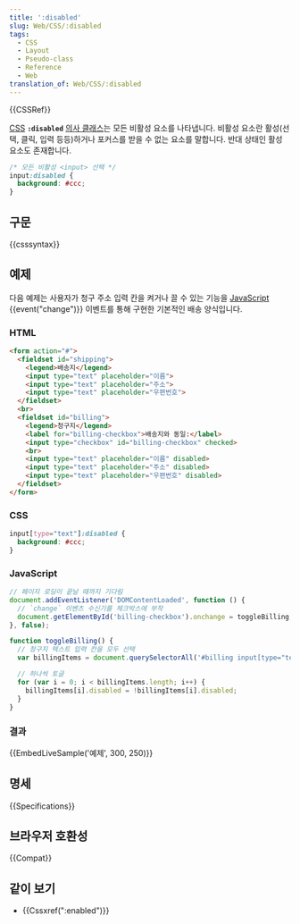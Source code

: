 ```yaml
---
title: ':disabled'
slug: Web/CSS/:disabled
tags:
  - CSS
  - Layout
  - Pseudo-class
  - Reference
  - Web
translation_of: Web/CSS/:disabled
---
```

{{CSSRef}}

[CSS](/ko/docs/Web/CSS) **`:disabled`** [의사 클래스](/ko/docs/Web/CSS/Pseudo-classes)는 모든 비활성 요소를 나타냅니다. 비활성 요소란 활성(선택, 클릭, 입력 등등)하거나 포커스를 받을 수 없는 요소를 말합니다. 반대 상태인 활성 요소도 존재합니다.

```css
/* 모든 비활성 <input> 선택 */
input:disabled {
  background: #ccc;
}
```

## 구문

{{csssyntax}}

## 예제

다음 예제는 사용자가 청구 주소 입력 칸을 켜거나 끌 수 있는 기능을 [JavaScript](/ko/docs/Web/JavaScript) {{event("change")}} 이벤트를 통해 구현한 기본적인 배송 양식입니다.

### HTML

```html
<form action="#">
  <fieldset id="shipping">
    <legend>배송지</legend>
    <input type="text" placeholder="이름">
    <input type="text" placeholder="주소">
    <input type="text" placeholder="우편번호">
  </fieldset>
  <br>
  <fieldset id="billing">
    <legend>청구지</legend>
    <label for="billing-checkbox">배송지와 동일:</label>
    <input type="checkbox" id="billing-checkbox" checked>
    <br>
    <input type="text" placeholder="이름" disabled>
    <input type="text" placeholder="주소" disabled>
    <input type="text" placeholder="우편번호" disabled>
  </fieldset>
</form>
```

### CSS

```css
input[type="text"]:disabled {
  background: #ccc;
}
```

### JavaScript

```js
// 페이지 로딩이 끝날 때까지 기다림
document.addEventListener('DOMContentLoaded', function () {
  // `change` 이벤츠 수신기를 체크박스에 부착
  document.getElementById('billing-checkbox').onchange = toggleBilling;
}, false);

function toggleBilling() {
  // 청구지 텍스트 입력 칸을 모두 선택
  var billingItems = document.querySelectorAll('#billing input[type="text"]');

  // 하나씩 토글
  for (var i = 0; i < billingItems.length; i++) {
    billingItems[i].disabled = !billingItems[i].disabled;
  }
}
```

### 결과

{{EmbedLiveSample('예제', 300, 250)}}

## 명세

{{Specifications}}

## 브라우저 호환성

{{Compat}}

## 같이 보기

- {{Cssxref(":enabled")}}
